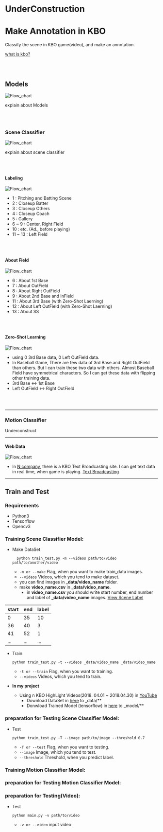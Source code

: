 # UnderConstruction
# Make Annotation in KBO
Classify the scene in KBO game(video), and make an annotation.

[what is kbo?](https://www.koreabaseball.com "Korea Baseball League")

<br><br>

## Models
![Flow_chart](/PNG/flow_chart.png)

explain about Models

<br><br>

### Scene Classifier
![Flow_chart](/PNG/scene_classify.png)

explain about scene classifier

<br><br>

#### Labeling
![Flow_chart](/PNG/labeling.png)
- 1 : Pitching and Batting Scene
- 2 : Closeup Batter
- 3 : Closeup Others
- 4 : Closeup Coach
- 5 : Gallery
- 6 ~ 9 : Center, Right Field
- 10 : etc. (Ad., before playing)
- 11 ~ 13 : Left Field

<br><br>

#### About Field
![Flow_chart](/PNG/field_classify.png)
- 6 : About 1st Base
- 7 : About OutField
- 8 : About Right OutField
- 9 : About 2nd Base and InField
- 11 : About 3rd Base (with Zero-Shot Laerning)
- 12 : About Left OutField (with Zero-Shot Laerning)
- 13 : About SS

<br><br>

#### Zero-Shot Learning
![Flow_chart](/PNG/zero_shot.png)
- using 0 3rd Base data, 0 Left OutField data.
- In Baseball Game, There are few data of 3rd Base and Right OutField than others. But I can train these two data with others. Almost Baseball Field have symmetrical characters. So I can get these data with flipping other training data.
- 3rd Base <-> 1st Base
- Left OutField <-> Right OutField

<br><br>

---

### Motion Classifier
Underconstruct

---

#### Web Data
![Flow_chart](/PNG/TextBroadcasting.png)
- In [N company](http://www.naver.com), there is a KBO Text Broadcasting site. I can get text data in real time, when game is playing. [Text Broadcasting](http://sports.news.naver.com/kbaseball/schedule/indexnhn)

---

## Train and Test

### Requirements
- Python3
- Tensorflow
- Opencv3

### Training Scene Classifier Model:
- Make DataSet
  ````
    python train_test.py -m --videos path/to/video path/to/another/video
    ````
    - `-m or --make` Flag, when you want to make train_data images.
    - `--videos` Videos, which you tend to make dataset.
    - you can find images in **_data/video_name** folder.
  - make **video_name.csv** in **_data/video_name**.
    - in **video_name.csv** you should write start number, end number and label of **_data/video_name** images. [View Scene Label](/PNG/field_classify.png)

|start | end | label|
|------|-----|------|
|0|35|10|
|36|40|3|
|41|52|1|
|...|...|...|


- Train
  ````
  python train_test.py -t --videos _data/video_name _data/video_name
  ````
  - `-t or --train` Flag, when you want to training.
  - `--videos` Videos, which you tend to train.


- **In my project**
  - Using n KBO HighLight Videos(2018. 04.01 ~ 2018.04.30) in [YouTube](https://www.youtube.com/playlist?list=PL7MQjbfOyOE19FCi85BcECO-zNYQcDbE0)
    - Download DataSet in [here](https://github.com/byeongjokim/KBO_annotation) to _data/**
    - Donwload Trained Model (tensorflow) in [here](https://github.com/byeongjokim/KBO_annotation) to _model/**

### preparation for Testing Scene Classifier Model:
- Test
  ````
  python train_test.py -T --image path/to/image --threshold 0.7
  ````
  - `-T or --test` Flag, when you want to testing.
  - `--image` Image, which you tend to test.
  - `--threshold` Threshold, when you predict label.


### Training Motion Classifier Model:
### preparation for Testing Motion Classifier Model:


### preparation for Testing(Video):
- Test
  ````
  python main.py -v path/to/video
  ````
  - `-v or --video` input video


